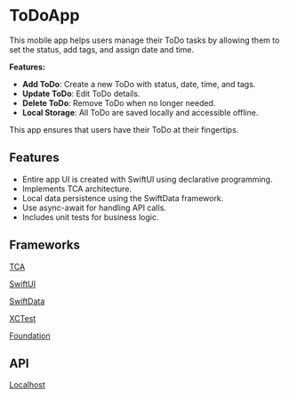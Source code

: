 # ToDoApp

This mobile app helps users manage their ToDo tasks by allowing them to set the status, add tags, and assign date and time. 

**Features:**
- **Add ToDo**: Create a new ToDo with status, date, time, and tags.
- **Update ToDo**: Edit ToDo details.
- **Delete ToDo**: Remove ToDo when no longer needed.
- **Local Storage**: All ToDo are saved locally and accessible offline.

This app ensures that users have their ToDo at their fingertips.

## Features
* Entire app UI is created with SwiftUI using declarative programming.
* Implements TCA architecture.
* Local data persistence using the SwiftData framework.
* Use async-await for handling API calls.
* Includes unit tests for business logic.

## Frameworks

[TCA](https://github.com/pointfreeco/swift-composable-architecture)

[SwiftUI](https://developer.apple.com/documentation/swiftui/)

[SwiftData](https://developer.apple.com/documentation/swiftdata)

[XCTest](https://developer.apple.com/documentation/xctest/)

[Foundation](https://developer.apple.com/documentation/foundation)

## API
[Localhost](http://localhost:5000/todos/)

